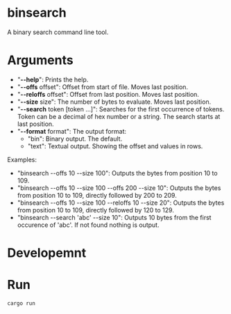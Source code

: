 # binsearch

A binary search command line tool.

# Arguments

- "**--help**": Prints the help.
- "**--offs** offset": Offset from start of file. Moves last position.
- "**--reloffs** offset": Offset from last position. Moves last position.
- "**--size** size": The number of bytes to evaluate. Moves last position.
- "**--search** token [token ...]": Searches for the first occurrence of tokens. Token can be a decimal of hex number or a string. The search starts at last position.
- "**--format** format": The output format:
	- "bin": Binary output. The default.
	- "text":	Textual output. Showing the offset and values in rows.

Examples:
- "binsearch --offs 10 --size 100": Outputs the bytes from position 10 to 109.
- "binsearch --offs 10 --size 100 --offs 200 --size 10": Outputs the bytes from position 10 to 109, directly followed by 200 to 209.
- "binsearch --offs 10 --size 100 --reloffs 10 --size 20": Outputs the bytes from position 10 to 109, directly followed by 120 to 129.
- "binsearch --search 'abc' --size 10": Outputs 10 bytes from the first occurence of 'abc'. If not found nothing is output.


# Developemnt

# Run

~~~
cargo run
~~~
